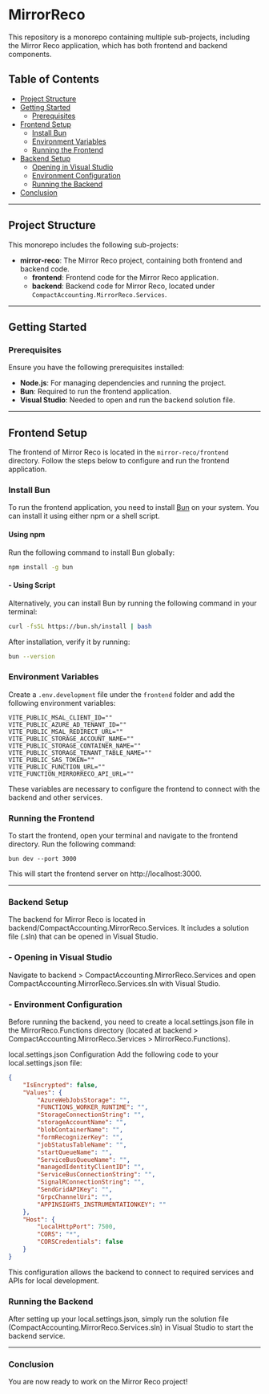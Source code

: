 # MirrorReco 

This repository is a monorepo containing multiple sub-projects, including the Mirror Reco application, which has both frontend and backend components.

## Table of Contents
- [Project Structure](#project-structure)
- [Getting Started](#getting-started)
  - [Prerequisites](#prerequisites)
- [Frontend Setup](#frontend-setup)
  - [Install Bun](#install-bun)
  - [Environment Variables](#environment-variables)
  - [Running the Frontend](#running-the-frontend)
- [Backend Setup](#backend-setup)
  - [Opening in Visual Studio](#opening-in-visual-studio)
  - [Environment Configuration](#environment-configuration)
  - [Running the Backend](#running-the-backend)
- [Conclusion](#conclusion)

---

## Project Structure

This monorepo includes the following sub-projects:
- **mirror-reco**: The Mirror Reco project, containing both frontend and backend code.
  - **frontend**: Frontend code for the Mirror Reco application.
  - **backend**: Backend code for Mirror Reco, located under `CompactAccounting.MirrorReco.Services`.

---

## Getting Started

### Prerequisites

Ensure you have the following prerequisites installed:
- **Node.js**: For managing dependencies and running the project.
- **Bun**: Required to run the frontend application.
- **Visual Studio**: Needed to open and run the backend solution file.

---

## Frontend Setup

The frontend of Mirror Reco is located in the `mirror-reco/frontend` directory. Follow the steps below to configure and run the frontend application.

### Install Bun

To run the frontend application, you need to install [Bun](https://bun.sh/) on your system. You can install it using either npm or a shell script.

#### Using npm

Run the following command to install Bun globally:

```bash
npm install -g bun
```

#### - Using Script
Alternatively, you can install Bun by running the following command in your terminal:

```bash
curl -fsSL https://bun.sh/install | bash
```

After installation, verify it by running:

```bash
bun --version
```
### Environment Variables

Create a `.env.development` file under the `frontend` folder and add the following environment variables:

``` env
VITE_PUBLIC_MSAL_CLIENT_ID=""
VITE_PUBLIC_AZURE_AD_TENANT_ID=""
VITE_PUBLIC_MSAL_REDIRECT_URL=""
VITE_PUBLIC_STORAGE_ACCOUNT_NAME=""
VITE_PUBLIC_STORAGE_CONTAINER_NAME=""
VITE_PUBLIC_STORAGE_TENANT_TABLE_NAME=""
VITE_PUBLIC_SAS_TOKEN=""
VITE_PUBLIC_FUNCTION_URL=""
VITE_FUNCTION_MIRRORRECO_API_URL=""
```
These variables are necessary to configure the frontend to connect with the backend and other services.

### Running the Frontend

To start the frontend, open your terminal and navigate to the frontend directory. Run the following command:

```
bun dev --port 3000
```

This will start the frontend server on http://localhost:3000.

---

### Backend Setup
The backend for Mirror Reco is located in backend/CompactAccounting.MirrorReco.Services. It includes a solution file (.sln) that can be opened in Visual Studio.

### - Opening in Visual Studio
Navigate to backend > CompactAccounting.MirrorReco.Services and open CompactAccounting.MirrorReco.Services.sln with Visual Studio.

### - Environment Configuration
Before running the backend, you need to create a local.settings.json file in the MirrorReco.Functions directory (located at backend > CompactAccounting.MirrorReco.Services > MirrorReco.Functions).

local.settings.json Configuration
Add the following code to your local.settings.json file:

``` json
{
    "IsEncrypted": false,
    "Values": {
        "AzureWebJobsStorage": "",
        "FUNCTIONS_WORKER_RUNTIME": "",
        "StorageConnectionString": "",
        "storageAccountName": "",
        "blobContainerName": "",
        "formRecognizerKey": "",
        "jobStatusTableName": "",
        "startQueueName": "",
        "ServiceBusQueueName": "",
        "managedIdentityClientID": "",
        "ServiceBusConnectionString": "",
        "SignalRConnectionString": "",
        "SendGridAPIKey": "",
        "GrpcChannelUri": "",
        "APPINSIGHTS_INSTRUMENTATIONKEY": ""
    },
    "Host": {
        "LocalHttpPort": 7500,
        "CORS": "*",
        "CORSCredentials": false
    }
}
```

This configuration allows the backend to connect to required services and APIs for local development.

### Running the Backend
After setting up your local.settings.json, simply run the solution file (CompactAccounting.MirrorReco.Services.sln) in Visual Studio to start the backend service.

---

### Conclusion
You are now ready to work on the Mirror Reco project!
